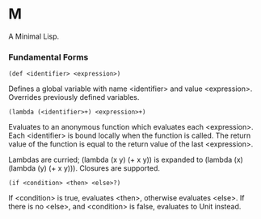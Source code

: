 # M

A Minimal Lisp.

### Fundamental Forms

```
(def <identifier> <expression>)
```

Defines a global variable with name \<identifier\> and value \<expression\>.
Overrides previously defined variables. 

```
(lambda (<identifier>+) <expression>+)
```

Evaluates to an anonymous function which evaluates each \<expression\>.
Each \<identifier\> is bound locally when the function is called.
The return value of the function is equal to the return value of the last \<expression\>.

Lambdas are curried; (lambda (x y) (+ x y)) is expanded to (lambda (x) (lambda (y) (+ x y))).
Closures are supported.

```
(if <condition> <then> <else>?)
```

If \<condition\> is true, evaluates \<then\>, otherwise evaluates \<else\>.
If there is no \<else\>, and \<condition\> is false, evaluates to Unit instead.
